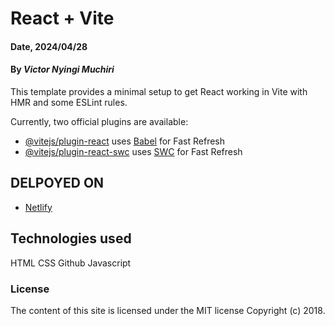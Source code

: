 # React + Vite

#### Date, 2024/04/28

#### By _Victor Nyingi Muchiri_

This template provides a minimal setup to get React working in Vite with HMR and some ESLint rules.

Currently, two official plugins are available:

- [@vitejs/plugin-react](https://github.com/vitejs/vite-plugin-react/blob/main/packages/plugin-react/README.md) uses [Babel](https://babeljs.io/) for Fast Refresh
- [@vitejs/plugin-react-swc](https://github.com/vitejs/vite-plugin-react-swc) uses [SWC](https://swc.rs/) for Fast Refresh

## DELPOYED ON

- [Netlify](https://tkmuch.netlify.app/)


## Technologies used
HTML
CSS
Github
Javascript


### License
The content of this site is licensed under the MIT license
Copyright (c) 2018.




